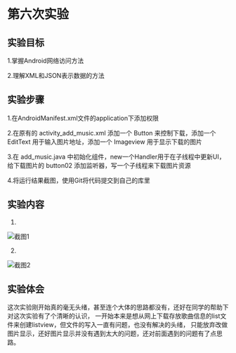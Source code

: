 # 第六次实验

## 实验目标

1.掌握Android网络访问方法

2.理解XML和JSON表示数据的方法

## 实验步骤

1.在AndroidManifest.xml文件的application下添加权限
 
2.在原有的 activity_add_music.xml 添加一个 Button 来控制下载，添加一个 EditText 用于输入图片地址，添加一个 Imageview 用于显示下载的图片

3.在 add_music.java 中初始化组件，new一个Handler用于在子线程中更新UI，给下载图片的 button02 添加监听器，写一个子线程来下载图片资源

4.将运行结果截图，使用Git将代码提交到自己的库里

## 实验内容

1.
![截图1](https://github.com/linkzw/android-labs-2018/blob/master/soft1614080902125/p9.png)

2.
![截图2](https://github.com/linkzw/android-labs-2018/blob/master/soft1614080902125/p8.png)

## 实验体会

这次实验刚开始真的毫无头绪，甚至连个大体的思路都没有，还好在同学的帮助下对这次实验有了个清晰的认识，
一开始本来是想从网上下载存放歌曲信息的list文件来创建listview，但文件的写入一直有问题，也没有解决的头绪，
只能放弃改做图片显示，还好图片显示并没有遇到太大的问题，还对前面遇到的问题有了点思路。
